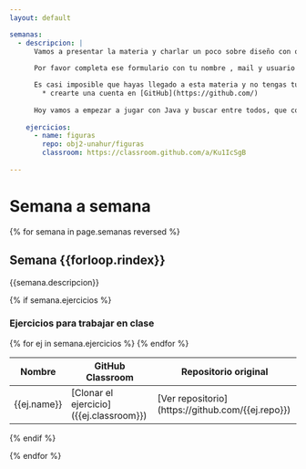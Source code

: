 ```yaml
---
layout: default

semanas:
  - descripcion: |
      Vamos a presentar la materia y charlar un poco sobre diseño con objetos y la necesidad de herramientas para abordar           problemas más voluminosos usando la base de lo viste en Programación con Objetos I.
      
      Por favor completa ese formulario con tu nombre , mail y usuario de github [Información de contacto](https://forms.gle/WKYmpsr3HQSJwD197)

      Es casi imposible que hayas llegado a esta materia y no tengas tu cuenta en Github ... pero por si las moscas:
        * crearte una cuenta en [GitHub](https://github.com/)
        
      Hoy vamos a empezar a jugar con Java y buscar entre todos, que cosas tiene de parecidas a Wollok y en que cosas se      diferencia.
        
    ejercicios:
      - name: figuras
        repo: obj2-unahur/figuras
        classroom: https://classroom.github.com/a/Ku1IcSgB
    
---
```

# Semana a semana

{% for semana in page.semanas reversed %}

## Semana {{forloop.rindex}}
{{semana.descripcion}}

{% if semana.ejercicios %}
### Ejercicios para trabajar en clase
<table>
    <thead>
        <tr class="header">
            <th>Nombre</th>
            <th>GitHub Classroom</th>
            <th>Repositorio original</th>
        </tr>
    </thead>
    <tbody>
      {% for ej in semana.ejercicios %}
      <tr>
          <td markdown="span">{{ej.name}}</td>
          <td markdown="span">[Clonar el ejercicio]({{ej.classroom}}) <i class="fas fa-book"></i></td>
          <td markdown="span">[Ver repositorio](https://github.com/{{ej.repo}}) <i class="fab fa-github"></i></td>
      </tr>
      {% endfor %}
    </tbody>
</table>
{% endif %}

{% endfor %}

